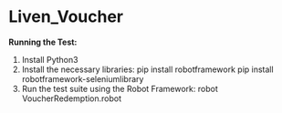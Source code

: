 # Liven_Voucher

**Running the Test:**
1. Install Python3
2. Install the necessary libraries:
   pip install robotframework
   pip install robotframework-seleniumlibrary
3. Run the test suite using the Robot Framework:
   robot VoucherRedemption.robot


